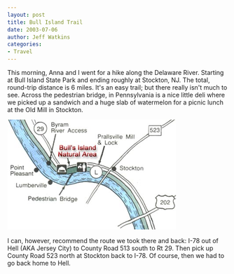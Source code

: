 ```yaml
---
layout: post
title: Bull Island Trail
date: 2003-07-06
author: Jeff Watkins
categories:
- Travel
---
```


This morning, Anna and I went for a hike along the Delaware River.
Starting at Bull Island State Park and ending roughly at Stockton, NJ.
The total, round-trip distance is 6 miles. It's an easy trail; but
there really isn't much to see. Across the pedestrian bridge, in
Pennsylvania is a nice little deli where we picked up a sandwich and a
huge slab of watermelon for a picnic lunch at the Old Mill in
Stockton.

<div class="figure">
<img class="photo" src="/photos/map_detail_bulls-isle.jpg" alt="Bull Isle trail map"  >
</div>

I can, however, recommend the route we took there and back: I-78 out
of Hell (AKA Jersey City) to County Road 513 south to Rt 29. Then pick
up County Road 523 north at Stockton back to I-78. Of course, then we
had to go back home to Hell.
